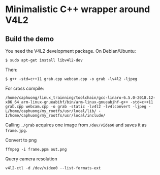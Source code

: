 Minimalistic C++ wrapper around V4L2
====================================

Build the demo
--------------

You need the V4L2 development package. On Debian/Ubuntu:
```
$ sudo apt-get install libv4l2-dev
```

Then:
```
$ g++ -std=c++11 grab.cpp webcam.cpp -o grab -lv4l2 -ljpeg
```
For cross compile:
```
/home/caphuong/linux_trainning/toolchain/gcc-linaro-6.5.0-2018.12-x86_64_arm-linux-gnueabihf/bin/arm-linux-gnueabihf-g++ -std=c++11 grab.cpp webcam.cpp -o grab -static -lv4l2 -lv4lconvert -ljpeg -L/home/caphuong/my_rootfs/usr/local/lib/ -I/home/caphuong/my_rootfs/usr/local/include/

```

Calling `./grab` acquires one image from `/dev/video0` and saves it as
`frame.jpg`.

Convert to png
```
ffmpeg -i frame.ppm out.png
```


Query camera resolution

```
v4l2-ctl -d /dev/video0 --list-formats-ext
```